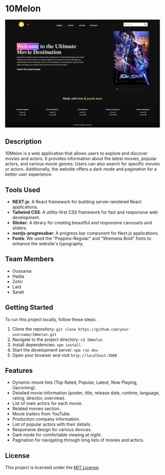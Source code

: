# 10Melon

![10Melon Screenshot](screenshot-1.png)


## Description

10Melon is a web application that allows users to explore and discover movies and actors. It provides information about the latest movies, popular actors, and various movie genres. Users can also search for specific movies or actors. Additionally, the website offers a dark mode and pagination for a better user experience.

## Tools Used

- **NEXT.js**: A React framework for building server-rendered React applications.
- **Tailwind CSS**: A utility-first CSS framework for fast and responsive web development.
- **Slicker**: A library for creating beautiful and responsive carousels and sliders.
- **nextjs-progressbar**: A progress bar component for Next.js applications.
- **Fonts**: We used the "Poppins-Regular" and "Wremena Bold" fonts to enhance the website's typography.

## Team Members

- Oussama
- Hadia
- Zohir
- Laid
- Sarah

## Getting Started

To run this project locally, follow these steps:

1. Clone the repository: `git clone https://github.com/your-username/10melon.git`
2. Navigate to the project directory: `cd 10melon`
3. Install dependencies: `npm install`
4. Start the development server: `npm run dev`
5. Open your browser and visit `http://localhost:3000`

## Features

- Dynamic movie lists (Top Rated, Popular, Latest, Now Playing, Upcoming).
- Detailed movie information (poster, title, release date, runtime, language, rating, director, overview).
- List of main actors for each movie.
- Related movies section.
- Movie trailers from YouTube.
- Production company information.
- List of popular actors with their details.
- Responsive design for various devices.
- Dark mode for comfortable viewing at night.
- Pagination for navigating through long lists of movies and actors.

## License

This project is licensed under the [MIT License](LICENSE).
